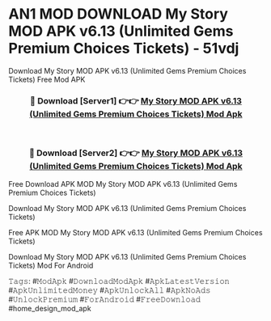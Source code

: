 # AN1 MOD DOWNLOAD My Story MOD APK v6.13 (Unlimited Gems Premium Choices Tickets) - 51vdj
Download My Story MOD APK v6.13 (Unlimited Gems Premium Choices Tickets) Free Mod APK

<div align="center">
<h3>🔴 Download [Server1] 👉👉 <a href="https://apk-comot.site?title=My_Story_MOD_APK_v6.13_(Unlimited_Gems_Premium_Choices_Tickets)">My Story MOD APK v6.13 (Unlimited Gems Premium Choices Tickets) Mod Apk</a></h3><br>

<h3>🔴 Download [Server2] 👉👉 <a href="https://apk-comot.site?title=My_Story_MOD_APK_v6.13_(Unlimited_Gems_Premium_Choices_Tickets)">My Story MOD APK v6.13 (Unlimited Gems Premium Choices Tickets) Mod Apk</a></h3>
</div>


Free Download APK MOD My Story MOD APK v6.13 (Unlimited Gems Premium Choices Tickets)

Download My Story MOD APK v6.13 (Unlimited Gems Premium Choices Tickets) 

Free APK MOD My Story MOD APK v6.13 (Unlimited Gems Premium Choices Tickets) 

Download My Story MOD APK v6.13 (Unlimited Gems Premium Choices Tickets) Mod For Android

𝚃𝚊𝚐𝚜: #𝙼𝚘𝚍𝙰𝚙𝚔 #𝙳𝚘𝚠𝚗𝚕𝚘𝚊𝚍𝙼𝚘𝚍𝙰𝚙𝚔 #𝙰𝚙𝚔𝙻𝚊𝚝𝚎𝚜𝚝𝚅𝚎𝚛𝚜𝚒𝚘𝚗 #𝙰𝚙𝚔𝚄𝚗𝚕𝚒𝚖𝚒𝚝𝚎𝚍𝙼𝚘𝚗𝚎𝚢 #𝙰𝚙𝚔𝚄𝚗𝚕𝚘𝚌𝚔𝙰𝚕𝚕 #𝙰𝚙𝚔𝙽𝚘𝙰𝚍𝚜 #𝚄𝚗𝚕𝚘𝚌𝚔𝙿𝚛𝚎𝚖𝚒𝚞𝚖 #𝙵𝚘𝚛𝙰𝚗𝚍𝚛𝚘𝚒𝚍 #𝙵𝚛𝚎𝚎𝙳𝚘𝚠𝚗𝚕𝚘𝚊𝚍 #home_design_mod_apk